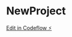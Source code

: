 # NewProject

[Edit in Codeflow ⚡️](https://stackblitz.com/~/github.com/Manikandanatrayan/NewProject)